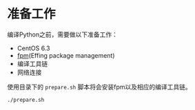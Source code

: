 # 准备工作

编译Python之前，需要做以下准备工作：

* CentOS 6.3
* [fpm](Effing package management)
* 编译工具链
* 网络连接

使用目录下的 `prepare.sh` 脚本将会安装fpm以及相应的编译工具链。

```
./prepare.sh
```

[fpm]: https://github.com/jordansissel/fpm
